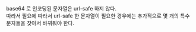 base64 로 인코딩된 문자열은 url-safe 하지 않다.\
따라서 필요에 따라서 url-safe 한 문자열이 필요한 경우에는
추가적으로 몇 개의 특수문자들을 찾아서 바꿔줘야 한다.